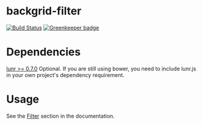 backgrid-filter
===============
[![Build Status](https://travis-ci.org/wyuenho/backgrid-filter.png?branch=master)](https://travis-ci.org/wyuenho/backgrid-filter) [![Greenkeeper badge](https://badges.greenkeeper.io/devcode1981/backgrid-filter.svg)](https://greenkeeper.io/)

Dependencies
============
[lunr >= 0.7.0](http://lunrjs.com) Optional. If you are still using bower, you
need to include lunr.js in your own project's dependency requirement.

Usage
=====
See the [Filter](http://backgridjs.com/ref/extensions/filter.html) section in
the documentation.
